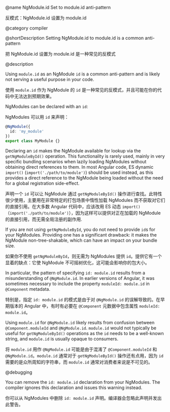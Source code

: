 @name NgModule.id Set to module.id anti-pattern

反模式：NgModule.id 设置为 module.id

@category compiler

@shortDescription Setting NgModule.id to module.id is a common anti-pattern

把 NgModule.id 设置为 module.id 是一种常见的反模式

@description

Using `module.id` as an NgModule `id` is a common anti-pattern and is likely not serving a useful purpose in your code.

使用 `module.id` 作为 NgModule 的 `id` 是一种常见的反模式，并且可能在你的代码中无法达到预期效果。

NgModules can be declared with an `id`:

NgModules 可以用 `id` 来声明：

```typescript
@NgModule({
  id: 'my_module'
})
export class MyModule {}
```

Declaring an `id` makes the NgModule available for lookup via the `getNgModuleById()` operation. This functionality is rarely used, mainly in very specific bundling scenarios when lazily loading NgModules without obtaining direct references to them. In most Angular code, ES dynamic `import()` (`import('./path/to/module')`) should be used instead, as this provides a direct reference to the NgModule being loaded without the need for a global registration side-effect.

声明一个 `id` 可以让 NgModule 通过 `getNgModuleById()` 操作进行查找。此特性很少使用，主要用在非常特定的打包场景中惰性加载 NgModules 而不获取对它们的直接引用。在大多数 Angular 代码中，应该改用 ES 动态 `import()`（`import('./path/to/module')`），因为这样可以提供对正在加载的 NgModule 的直接引用，而无需全局注册的副作用.

If you are not using `getNgModuleById`, you do not need to provide `id`s for your NgModules. Providing one has a significant drawback: it makes the NgModule non-tree-shakable, which can have an impact on your bundle size.

如果你不使用 `getNgModuleById`，则无需为 NgModules 提供 `id`。提供它有一个显着的缺点：它使 NgModule 不可摇树优化，这可能会影响你的包大小。

In particular, the pattern of specifying `id: module.id` results from a misunderstanding of `@NgModule.id`. In earlier versions of Angular, it was sometimes necessary to include the property `moduleId: module.id` in `@Component` metadata.

特别是，指定 `id: module.id` 的模式是由于对 `@NgModule.id` 的误解导致的。在早期版本的 Angular 中，有时有必要在 `@Component` 元数据中包含属性 `moduleId: module.id`。

Using `module.id` for `@NgModule.id` likely results from confusion between `@Component.moduleId` and `@NgModule.id`. `module.id` would not typically be useful for `getNgModuleById()` operations as the `id` needs to be a well-known string, and `module.id` is usually opaque to consumers.

将 `module.id` 用作 `@NgModule.id` 可能是由于混淆了 `@Component.moduleId` 和 `@NgModule.id`。`module.id` 通常对于 `getNgModuleById()` 操作还有点用，因为 `id` 需要的是众所周知的字符串，而 `module.id` 通常对消费者来说是不可见的。

@debugging

You can remove the `id: module.id` declaration from your NgModules. The compiler ignores this declaration and issues this warning instead.

你可以从 NgModules 中删除 `id: module.id` 声明。编译器会忽略此声明并发出此警告。